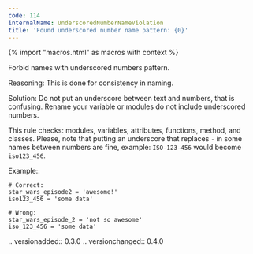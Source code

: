 ```yaml
---
code: 114
internalName: UnderscoredNumberNameViolation
title: 'Found underscored number name pattern: {0}'
---
```


{% import "macros.html" as macros with context %}

Forbid names with underscored numbers pattern.

Reasoning: This is done for consistency in naming.

Solution: Do not put an underscore between text and numbers, that is
confusing. Rename your variable or modules do not include underscored
numbers.

This rule checks: modules, variables, attributes, functions, method, and
classes. Please, note that putting an underscore that replaces `-` in
some names between numbers are fine, example: `ISO-123-456` would become
`iso123_456`.

Example::

    # Correct:
    star_wars_episode2 = 'awesome!'
    iso123_456 = 'some data'
    
    # Wrong:
    star_wars_episode_2 = 'not so awesome'
    iso_123_456 = 'some data'

.. versionadded:: 0.3.0 .. versionchanged:: 0.4.0
